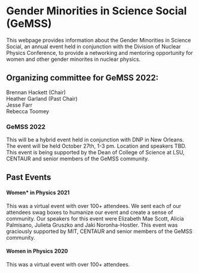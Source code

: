 # Gender Minorities in Science Social (GeMSS) 

This webpage provides information about the Gender Minorities in Science Social, an annual event held in conjunction with the Division of Nuclear Physics Conference, to provide a networking and mentoring opportunity for women and other gender minorites in nuclear physics. 

## Organizing committee for GeMSS 2022: 
<p>Brennan Hackett (Chair)<br>Heather Garland (Past Chair)<br>Jesse Farr<br>Rebecca Toomey 

### GeMSS 2022
This will be a hybrid event held in conjunction with DNP in New Orleans. The event will be held October 27th, 1-3 pm. Location and speakers TBD. This event is being supported by the Dean of College of Science at LSU, CENTAUR and senior members of the GeMSS community. 
  
## Past Events 
 
#### Women* in Physics 2021 
This was a virtual event with over 100+ attendees. We sent each of our attendees swag boxes to humanize our event and create a sense of community. Our speakers for this event were Elizabeth Mae Scott, Alicia Palmisano, Julieta Gruszko and Jaki Noronha-Hostler. This event was graciously supported by MIT, CENTAUR and senior members of the GeMSS community. 
  
#### Women in Physics 2020 
This was a virtual event with over 100+ attendees. 
 
